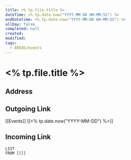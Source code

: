```yaml
---
title: <% tp.file.title %>
dateTime: <% tp.date.now("YYYY-MM-DD HH:MM:SS") %>
endDatetime: <% tp.date.now("YYYY-MM-DD HH:MM:SS") %>
allDay: false
completed: null
created: 
modified: 
tags:
  - AREAS/events
---
```

# <% tp.file.title %>
## Address

## Outgoing Link
[[Events]]
[[<% tp.date.now("YYYY-MM-DD") %>]]
## Incoming Link
```dataview
LIST
FROM [[]]
```